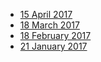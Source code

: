* [15 April 2017](20170415)
* [18 March 2017](20170318)
* [18 February 2017](20170218)
* [21 January 2017](20170121)
